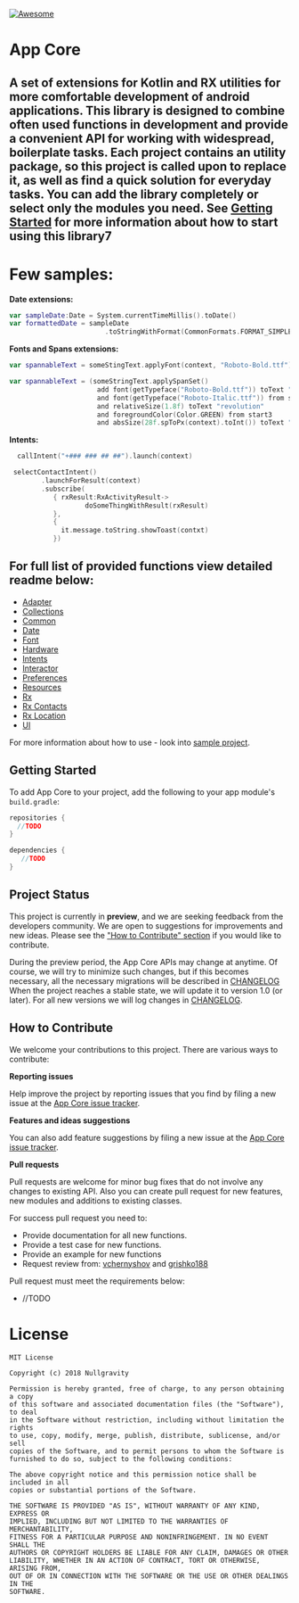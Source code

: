 [![Awesome](https://cdn.rawgit.com/sindresorhus/awesome/d7305f38d29fed78fa85652e3a63e154dd8e8829/media/badge.svg)](https://github.com/sindresorhus/awesome)

App Core
===========
A set of extensions for Kotlin and RX utilities for more comfortable development of android applications. 
This library is designed to combine often used functions in development and provide 
a convenient API for working with widespread, boilerplate tasks. 
Each project contains an utility package, so this project is called upon to replace it, 
as well as find a quick solution for everyday tasks. 
You can add the library completely or select only the modules you need. 
See [Getting Started](#getting-started) for more information about how to start using this library7
----

Few samples:
===========
**Date extensions:**

```kotlin
var sampleDate:Date = System.currentTimeMillis().toDate()
var formattedDate = sampleDate
                        .toStringWithFormat(CommonFormats.FORMAT_SIMPLE_DATE_TIME)
```
**Fonts and Spans extensions:**
```kotlin
var spannableText = someStingText.applyFont(context, "Roboto-Bold.ttf")
```
```kotlin
var spannableText = (someStringText.applySpanSet()
                      add font(getTypeface("Roboto-Bold.ttf")) toText "Digital"
                      and font(getTypeface("Roboto-Italic.ttf")) from start2 to end2
                      and relativeSize(1.8f) toText "revolution"
                      and foregroundColor(Color.GREEN) from start3
                      and absSize(28f.spToPx(context).toInt()) toText "we do.").build()
```

**Intents:**
```kotlin
  callIntent("+### ### ## ##").launch(context)
```

```kotlin
 selectContactIntent()
        .launchForResult(context)
        .subscribe(
           { rxResult:RxActivityResult->
                   doSomeThingWithResult(rxResult)
           },
           { 
             it.message.toString.showToast(contxt)
           })
```
For full list of provided functions view detailed readme below:
----------------
* <a href="https://github.com/nullgr/app-core/tree/feature/readme/core-adapter/README.md">Adapter</a>
* <a href="https://github.com/nullgr/app-core/tree/feature/readme/core-collections/README.md">Collections</a>
* <a href="https://github.com/nullgr/app-core/tree/feature/readme/core-common/README.md">Common</a>
* <a href="https://github.com/nullgr/app-core/tree/feature/readme/core-date/README.md">Date</a>
* <a href="https://github.com/nullgr/app-core/tree/feature/readme/core-font/README.md">Font</a>
* <a href="https://github.com/nullgr/app-core/tree/feature/readme/core-hardware/README.md">Hardware</a>
* <a href="https://github.com/nullgr/app-core/tree/feature/readme/core-intents/README.md">Intents</a>
* <a href="https://github.com/nullgr/app-core/tree/feature/readme/core-interactor/README.md">Interactor</a>
* <a href="https://github.com/nullgr/app-core/tree/feature/readme/core-preferences/README.md">Preferences</a>
* <a href="https://github.com/nullgr/app-core/tree/feature/readme/core-resources/README.md">Resources</a>
* <a href="https://github.com/nullgr/app-core/tree/feature/readme/core-rx/README.md">Rx</a>
* <a href="https://github.com/nullgr/app-core/tree/feature/readme/core-rx-contacts/README.md">Rx Contacts</a>
* <a href="https://github.com/nullgr/app-core/tree/feature/readme/core-rx-location/README.md">Rx Location</a>
* <a href="https://github.com/nullgr/app-core/tree/feature/readme/core-ui/README.md">UI</a>

For more information about how to use - look into <a href="https://github.com/nullgr/app-core/tree/develop/app">sample project</a>.</b>

Getting Started
---------------

To add App Core to your project, add the following to your app module's `build.gradle`:

```groovy
repositories {
  //TODO
}

dependencies {
   //TODO
}
```

Project Status
--------------
This project is currently in **preview**, and we are seeking feedback from the developers community. 
We are open to suggestions for improvements and new ideas. Please see the
["How to Contribute" section](#how-to-contribute) if you would like to contribute.

During the preview period, the App Core APIs may change at anytime. 
Of course, we will try to minimize such changes, but if this becomes necessary, all the necessary 
migrations will be described in [CHANGELOG](https://github.com/nullgr/app-core/blob/develop/CHANGELOG.md)
When the project reaches a stable state, we will update it to version 1.0 (or later). 
For all new versions we will log changes in [CHANGELOG](https://github.com/nullgr/app-core/blob/develop/CHANGELOG.md).


How to Contribute
-----------------
We welcome your contributions to this project. There are various ways to contribute:

**Reporting issues**

Help improve the project by reporting issues that you find by filing a new issue at the
[App Core issue tracker](https://github.com/nullgr/app-core/issues/new).

**Features and ideas suggestions**

You can also add feature suggestions by filing a new issue at the
[App Core issue tracker](https://github.com/nullgr/app-core/issues/new).

**Pull requests**

Pull requests are welcome for minor bug fixes that do not involve any changes to existing API.
Also you can create pull request for new features, new modules and additions to existing classes.

For success pull request you need to:
* Provide documentation for all new functions.
* Provide a test case for new functions.
* Provide an example for new functions 
* Request review from:
[vchernyshov](https://github.com/vchernyshov) and [grishko188](https://github.com/grishko188)

Pull request must meet the requirements below:
* //TODO

License
=======
```
MIT License

Copyright (c) 2018 Nullgravity

Permission is hereby granted, free of charge, to any person obtaining a copy
of this software and associated documentation files (the "Software"), to deal
in the Software without restriction, including without limitation the rights
to use, copy, modify, merge, publish, distribute, sublicense, and/or sell
copies of the Software, and to permit persons to whom the Software is
furnished to do so, subject to the following conditions:

The above copyright notice and this permission notice shall be included in all
copies or substantial portions of the Software.

THE SOFTWARE IS PROVIDED "AS IS", WITHOUT WARRANTY OF ANY KIND, EXPRESS OR
IMPLIED, INCLUDING BUT NOT LIMITED TO THE WARRANTIES OF MERCHANTABILITY,
FITNESS FOR A PARTICULAR PURPOSE AND NONINFRINGEMENT. IN NO EVENT SHALL THE
AUTHORS OR COPYRIGHT HOLDERS BE LIABLE FOR ANY CLAIM, DAMAGES OR OTHER
LIABILITY, WHETHER IN AN ACTION OF CONTRACT, TORT OR OTHERWISE, ARISING FROM,
OUT OF OR IN CONNECTION WITH THE SOFTWARE OR THE USE OR OTHER DEALINGS IN THE
SOFTWARE.
```